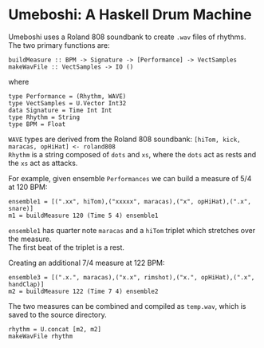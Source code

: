# Umeboshi: A Haskell Drum Machine

Umeboshi uses a Roland 808 soundbank to create `.wav` files of rhythms.<br>
The two primary functions are:

```
buildMeasure :: BPM -> Signature -> [Performance] -> VectSamples
makeWavFile :: VectSamples -> IO ()
```
where
```
type Performance = (Rhythm, WAVE)
type VectSamples = U.Vector Int32
data Signature = Time Int Int
type Rhythm = String
type BPM = Float
```

`WAVE` types are derived from the Roland 808 soundbank:
`[hiTom, kick, maracas, opHiHat] <- roland808`<br>`Rhythm` is a string composed
of `dots` and `xs`, where the `dots` act as rests and the `xs` act as attacks.

For example, given ensemble `Performances` we can build a measure of
5/4 at 120 BPM:
```
ensemble1 = [(".xx", hiTom),("xxxxx", maracas),("x", opHiHat),(".x", snare)]
m1 = buildMeasure 120 (Time 5 4) ensemble1
```
`ensemble1` has quarter note `maracas` and a `hiTom` triplet which stretches
over the measure.<br>The first beat of the triplet is a rest. 

Creating an additional 7/4 measure at 122 BPM:
```
ensemble3 = [(".x.", maracas),("x.x", rimshot),("x.", opHiHat),(".x", handClap)]
m2 = buildMeasure 122 (Time 7 4) ensemble2
```
The two measures can be combined and compiled as `temp.wav`, which is saved
to the source directory.
```
rhythm = U.concat [m2, m2]
makeWavFile rhythm
```
